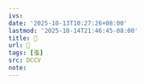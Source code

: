 ```yaml
---
ivs:
date: '2025-10-13T10:27:26+08:00'
lastmod: '2025-10-14T21:46:45-08:00'
title: 􁧿
url: 􁧿
tags: [蚤]
src: DCCV
note:
---
```

